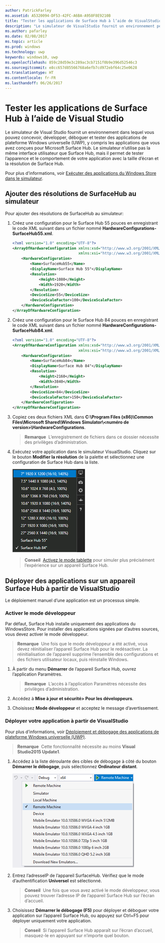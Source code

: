 ```yaml
---
author: PatrickFarley
ms.assetid: A5320094-DF53-42FC-A6BA-A958F8E9210B
title: "Tester les applications de Surface Hub à l’aide de VisualStudio"
description: "Le simulateur de VisualStudio fournit un environnement permettant de concevoir, développer, déboguer et tester des applications UWP, y compris les applications générées pour SurfaceHub."
ms.author: pafarley
ms.date: 02/08/2017
ms.topic: article
ms.prod: windows
ms.technology: uwp
keywords: windows10, uwp
ms.openlocfilehash: 859c28d59e3c289ac3cb7151f0b9e396d52546c3
ms.sourcegitcommit: e8cc657d85566768a6efb7cd972ebf64c25e0628
ms.translationtype: HT
ms.contentlocale: fr-FR
ms.lasthandoff: 06/26/2017
---
```

# <a name="test-surface-hub-apps-using-visual-studio"></a>Tester les applications de Surface Hub à l’aide de Visual Studio
Le simulateur de Visual Studio fournit un environnement dans lequel vous pouvez concevoir, développer, déboguer et tester des applications de plateforme Windows universelle (UWP), y compris les applications que vous avez conçues pour Microsoft Surface Hub. Le simulateur n’utilise pas la même interface utilisateur que Surface Hub, mais il permet de tester l’apparence et le comportement de votre application avec la taille d’écran et la résolution de Surface Hub.

Pour plus d’informations, voir [Exécuter des applications du Windows Store dans le simulateur](https://msdn.microsoft.com/library/hh441475.aspx).

## <a name="add-surface-hub-resolutions-to-the-simulator"></a>Ajouter des résolutions de SurfaceHub au simulateur
Pour ajouter des résolutions de SurfaceHub au simulateur:

1. Créez une configuration pour le Surface Hub 55 pouces en enregistrant le code XML suivant dans un fichier nommé **HardwareConfigurations-SurfaceHub55.xml**.  

    ```xml
    <?xml version="1.0" encoding="UTF-8"?>
    <ArrayOfHardwareConfiguration xmlns:xsd="http://www.w3.org/2001/XMLSchema"
                                  xmlns:xsi="http://www.w3.org/2001/XMLSchema-instance">
        <HardwareConfiguration>
            <Name>SurfaceHub55</Name>
            <DisplayName>Surface Hub 55"</DisplayName>
            <Resolution>
                <Height>1080</Height>
                <Width>1920</Width>
            </Resolution>
            <DeviceSize>55</DeviceSize>
            <DeviceScaleFactor>100</DeviceScaleFactor>
        </HardwareConfiguration>
    </ArrayOfHardwareConfiguration>
    ```

2. Créez une configuration pour le Surface Hub 84 pouces en enregistrant le code XML suivant dans un fichier nommé **HardwareConfigurations-SurfaceHub84.xml**.

    ```xml
    <?xml version="1.0" encoding="UTF-8"?>
    <ArrayOfHardwareConfiguration xmlns:xsd="http://www.w3.org/2001/XMLSchema"
                                  xmlns:xsi="http://www.w3.org/2001/XMLSchema-instance">
        <HardwareConfiguration>
            <Name>SurfaceHub84</Name>
            <DisplayName>Surface Hub 84"</DisplayName>
            <Resolution>
                <Height>2160</Height>
                <Width>3840</Width>
            </Resolution>
            <DeviceSize>84</DeviceSize>
            <DeviceScaleFactor>150</DeviceScaleFactor>
        </HardwareConfiguration>
    </ArrayOfHardwareConfiguration>
    ```

3. Copiez ces deux fichiers XML dans **C:\Program Files (x86)\Common Files\Microsoft Shared\Windows Simulator\\&lt;numéro de version&gt;\HardwareConfigurations**.

   > **Remarque**&nbsp;&nbsp;L’enregistrement de fichiers dans ce dossier nécessite des privilèges d’administration.

4. Exécutez votre application dans le simulateur VisualStudio. Cliquez sur le bouton **Modifier la résolution** de la palette et sélectionnez une configuration de Surface Hub dans la liste.

    ![Résolutions du simulateur VisualStudio](images/vs-simulator-resolutions.png)

   > **Conseil**&nbsp;&nbsp;[Activez le mode tablette](http://windows.microsoft.com/windows-10/getstarted-like-a-tablet) pour simuler plus précisément l’expérience sur un appareil Surface Hub.

## <a name="deploy-apps-to-a-surface-hub-from-visual-studio"></a>Déployer des applications sur un appareil Surface Hub à partir de VisualStudio
Le déploiement manuel d’une application est un processus simple.

### <a name="enable-developer-mode"></a>Activer le mode développeur
Par défaut, Surface Hub installe uniquement des applications du WindowsStore. Pour installer des applications signées par d’autres sources, vous devez activer le mode développeur.

> **Remarque**&nbsp;&nbsp;Une fois que le mode développeur a été activé, vous devez réinitialiser l’appareil Surface Hub pour le redésactiver. La réinitialisation de l’appareil supprime l’ensemble des configurations et des fichiers utilisateur locaux, puis réinstalle Windows.

1. À partir du menu **Démarrer** de l’appareil Surface Hub, ouvrez l’application Paramètres.

   >  **Remarque**&nbsp;&nbsp;L’accès à l’application Paramètres nécessite des privilèges d’administration.

2. Accédez à **Mise à jour et sécurité&gt; Pour les développeurs**.

3. Choisissez **Mode développeur** et acceptez le message d’avertissement.

### <a name="deploy-your-app-from-visual-studio"></a>Déployer votre application à partir de VisualStudio
Pour plus d’informations, voir [Déploiement et débogage des applications de plateforme Windows universelle (UWP)](https://msdn.microsoft.com/windows/uwp/debug-test-perf/deploying-and-debugging-uwp-apps).

   > **Remarque**&nbsp;&nbsp;Cette fonctionnalité nécessite au moins **Visual Studio2015 Update1**.

1. Accédez à la liste déroulante des cibles de débogage à côté du bouton **Démarrer le débogage**, puis sélectionnez **Ordinateur distant**.

    <!--lcap: in your screenshot, you have local machine selected-->

   ![Liste déroulante des cibles de débogage VisualStudio](images/vs-debug-target.png)

2. Entrez l’adresseIP de l’appareil SurfaceHub. Vérifiez que le mode d’authentification **Universel** est sélectionné.

   > **Conseil**&nbsp;&nbsp;Une fois que vous avez activé le mode développeur, vous pouvez trouver l’adresse IP de l’appareil Surface Hub sur l’écran d’accueil.

3. Choisissez **Démarrer le débogage (F5)** pour déployer et déboguer votre application sur l’appareil Surface Hub, ou appuyez sur Ctrl+F5 pour déployer uniquement votre application.

   > **Conseil**&nbsp;&nbsp;Si l’appareil Surface Hub apparaît sur l’écran d’accueil, masquez-le en appuyant sur n’importe quel bouton.
